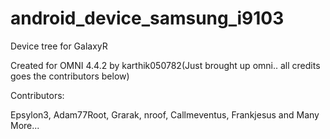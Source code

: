 android_device_samsung_i9103
============================

Device tree for GalaxyR

Created for OMNI 4.4.2 by karthik050782(Just brought up omni.. all credits goes the contributors below)

Contributors:

Epsylon3,
Adam77Root,
Grarak,
nroof,
Callmeventus,
Frankjesus
and Many More...
